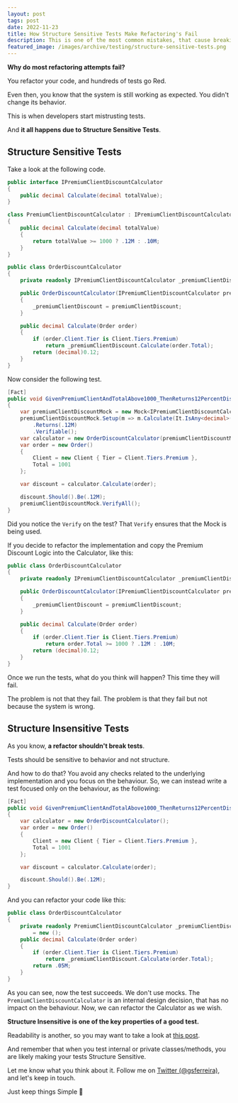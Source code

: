 ```yaml
---
layout: post
tags: post
date: 2022-11-23
title: How Structure Sensitive Tests Make Refactoring's Fail
description: This is one of the most common mistakes, that cause breaking tests on refactoring. In this post, we will see how to build structure-insensitive tests, one of the key properties of a good test.
featured_image: /images/archive/testing/structure-sensitive-tests.png
---
```


**Why do most refactoring attempts fail?**

You refactor your code, and hundreds of tests go Red.

Even then, you know that the system is still working as expected. You didn't change its behavior.

This is when developers start mistrusting tests.

And **it all happens due to Structure Sensitive Tests**.

## Structure Sensitive Tests

Take a look at the following code.

```csharp
public interface IPremiumClientDiscountCalculator
{
    public decimal Calculate(decimal totalValue);
}

class PremiumClientDiscountCalculator : IPremiumClientDiscountCalculator
{
    public decimal Calculate(decimal totalValue)
    {
        return totalValue >= 1000 ? .12M : .10M;
    }
}

public class OrderDiscountCalculator
{
    private readonly IPremiumClientDiscountCalculator _premiumClientDiscount;

    public OrderDiscountCalculator(IPremiumClientDiscountCalculator premiumClientDiscount)
    {
        _premiumClientDiscount = premiumClientDiscount;
    }

    public decimal Calculate(Order order)
    {
        if (order.Client.Tier is Client.Tiers.Premium)
            return _premiumClientDiscount.Calculate(order.Total);
        return (decimal)0.12;
    }
}
```

Now consider the following test.

```csharp
[Fact]
public void GivenPremiumClientAndTotalAbove1000_ThenReturns12PercentDiscount()
{
    var premiumClientDiscountMock = new Mock<IPremiumClientDiscountCalculator>();
    premiumClientDiscountMock.Setup(m => m.Calculate(It.IsAny<decimal>()))
        .Returns(.12M)
        .Verifiable();
    var calculator = new OrderDiscountCalculator(premiumClientDiscountMock.Object);
    var order = new Order()
    {
        Client = new Client { Tier = Client.Tiers.Premium },
        Total = 1001
    };

    var discount = calculator.Calculate(order);

    discount.Should().Be(.12M);
    premiumClientDiscountMock.VerifyAll();
}
```

Did you notice the `Verify` on the test? That `Verify` ensures that the Mock is being used.

If you decide to refactor the implementation and copy the Premium Discount Logic into the Calculator, like this:

```csharp
public class OrderDiscountCalculator
{
    private readonly IPremiumClientDiscountCalculator _premiumClientDiscount;

    public OrderDiscountCalculator(IPremiumClientDiscountCalculator premiumClientDiscount)
    {
        _premiumClientDiscount = premiumClientDiscount;
    }

    public decimal Calculate(Order order)
    {
        if (order.Client.Tier is Client.Tiers.Premium)
            return order.Total >= 1000 ? .12M : .10M;
        return (decimal)0.12;
    }
}
```

Once we run the tests, what do you think will happen? This time they will fail.

The problem is not that they fail. The problem is that they fail but not because the system is wrong.

## Structure Insensitive Tests

As you know, **a refactor shouldn't break tests**.

Tests should be sensitive to behavior and not structure.

And how to do that? You avoid any checks related to the underlying implementation and you focus on the behaviour.
So, we can instead write a test focused only on the behaviour, as the following:

```csharp
[Fact]
public void GivenPremiumClientAndTotalAbove1000_ThenReturns12PercentDiscount()
{
    var calculator = new OrderDiscountCalculator();
    var order = new Order()
    {
        Client = new Client { Tier = Client.Tiers.Premium },
        Total = 1001
    };

    var discount = calculator.Calculate(order);

    discount.Should().Be(.12M);
}
```

And you can refactor your code like this:

```csharp
public class OrderDiscountCalculator
{
    private readonly PremiumClientDiscountCalculator _premiumClientDiscount
        = new ();
    public decimal Calculate(Order order)
    {
        if (order.Client.Tier is Client.Tiers.Premium)
            return _premiumClientDiscount.Calculate(order.Total);
        return .05M;
    }
}
```

As you can see, now the test succeeds. We don't use mocks. The `PremiumClientDiscountCalculator` is an internal design decision, that has no impact on the behaviour. Now, we can refactor the Calculator as we wish.

**Structure Insensitive is one of the key properties of a good test.**

Readability is another, so you may want to take a look at [this post](../the-missing-project-that-fixes-everything-in-dotnet/).

And remember that when you test internal or private classes/methods, you are likely making your tests Structure Sensitive.

Let me know what you think about it. Follow me on [Twitter (@gsferreira)](https://twitter.com/gsferreira), and let's keep in touch.

Just keep things Simple 🌱
